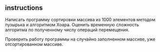 ## instructions

Написать программу сортировки массива из 1000 элементов методом пузырька и алгоритмом Хоара. Оценить временную сложность алгоритма по полученному числу операций перемещения.

Проверить работу программы на случайно заполненном массиве, уже отсортированном массиве.
